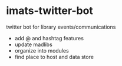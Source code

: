 # imats-twitter-bot
twitter bot for library events/communications 

- add @ and hashtag features
- update madlibs
- organize into modules
- find place to host and data store
